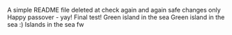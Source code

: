 A simple README file
deleted at
check again
and again
safe changes only
Happy passover - yay!
Final test!
Green island in the sea
Green island in the sea :)
Islands in the sea
fw
